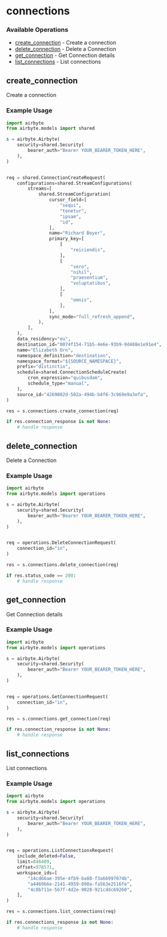 # connections

### Available Operations

* [create_connection](#create_connection) - Create a connection
* [delete_connection](#delete_connection) - Delete a Connection
* [get_connection](#get_connection) - Get Connection details
* [list_connections](#list_connections) - List connections

## create_connection

Create a connection

### Example Usage

```python
import airbyte
from airbyte.models import shared

s = airbyte.Airbyte(
    security=shared.Security(
        bearer_auth="Bearer YOUR_BEARER_TOKEN_HERE",
    ),
)


req = shared.ConnectionCreateRequest(
    configurations=shared.StreamConfigurations(
        streams=[
            shared.StreamConfiguration(
                cursor_field=[
                    "sequi",
                    "tenetur",
                    "ipsam",
                    "id",
                ],
                name="Richard Boyer",
                primary_key=[
                    [
                        "reiciendis",
                    ],
                    [
                        "vero",
                        "nihil",
                        "praesentium",
                        "voluptatibus",
                    ],
                    [
                        "omnis",
                    ],
                ],
                sync_mode="full_refresh_append",
            ),
        ],
    ),
    data_residency="eu",
    destination_id="0074f154-71b5-4e6e-93b9-9d488e1e91e4",
    name="Elizabeth Orn",
    namespace_definition="destination",
    namespace_format="${SOURCE_NAMESPACE}",
    prefix="distinctio",
    schedule=shared.ConnectionScheduleCreate(
        cron_expression="quibusdam",
        schedule_type="manual",
    ),
    source_id="4269802d-502a-494b-b4f6-3c969e9a3efa",
)

res = s.connections.create_connection(req)

if res.connection_response is not None:
    # handle response
```

## delete_connection

Delete a Connection

### Example Usage

```python
import airbyte
from airbyte.models import operations

s = airbyte.Airbyte(
    security=shared.Security(
        bearer_auth="Bearer YOUR_BEARER_TOKEN_HERE",
    ),
)


req = operations.DeleteConnectionRequest(
    connection_id="in",
)

res = s.connections.delete_connection(req)

if res.status_code == 200:
    # handle response
```

## get_connection

Get Connection details

### Example Usage

```python
import airbyte
from airbyte.models import operations

s = airbyte.Airbyte(
    security=shared.Security(
        bearer_auth="Bearer YOUR_BEARER_TOKEN_HERE",
    ),
)


req = operations.GetConnectionRequest(
    connection_id="in",
)

res = s.connections.get_connection(req)

if res.connection_response is not None:
    # handle response
```

## list_connections

List connections

### Example Usage

```python
import airbyte
from airbyte.models import operations

s = airbyte.Airbyte(
    security=shared.Security(
        bearer_auth="Bearer YOUR_BEARER_TOKEN_HERE",
    ),
)


req = operations.ListConnectionsRequest(
    include_deleted=False,
    limit=846409,
    offset=978571,
    workspace_ids=[
        "14cd66ae-395e-4fb9-ba88-f3a66997074b",
        "a4469b6e-2141-4959-890a-fa563e2516fe",
        "4c8b711e-5b7f-4d2e-9028-921cddc69260",
    ],
)

res = s.connections.list_connections(req)

if res.connections_response is not None:
    # handle response
```
